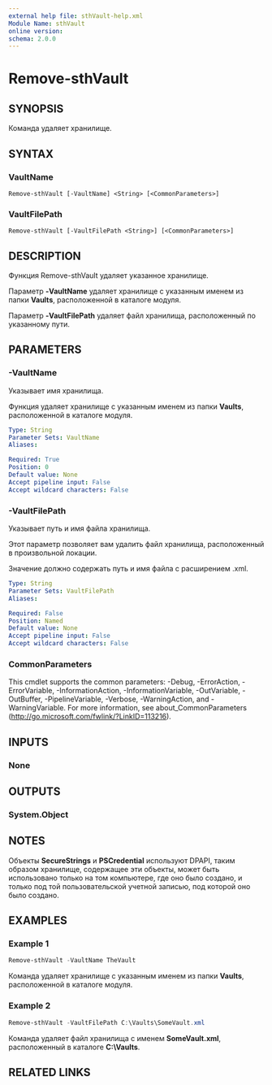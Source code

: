 ```yaml
---
external help file: sthVault-help.xml
Module Name: sthVault
online version:
schema: 2.0.0
---
```


# Remove-sthVault

## SYNOPSIS
Команда удаляет хранилище.

## SYNTAX

### VaultName
```
Remove-sthVault [-VaultName] <String> [<CommonParameters>]
```

### VaultFilePath
```
Remove-sthVault [-VaultFilePath <String>] [<CommonParameters>]
```

## DESCRIPTION
Функция Remove-sthVault удаляет указанное хранилище.

Параметр **-VaultName** удаляет хранилище с указанным именем из папки **Vaults**, расположенной в каталоге модуля.

Параметр **-VaultFilePath** удаляет файл хранилища, расположенный по указанному пути.

## PARAMETERS

### -VaultName
Указывает имя хранилища.

Функция удаляет хранилище с указанным именем из папки **Vaults**, расположенной в каталоге модуля.

```yaml
Type: String
Parameter Sets: VaultName
Aliases:

Required: True
Position: 0
Default value: None
Accept pipeline input: False
Accept wildcard characters: False
```

### -VaultFilePath
Указывает путь и имя файла хранилища.

Этот параметр позволяет вам удалить файл хранилища, расположенный в произвольной локации.

Значение должно содержать путь и имя файла с расширением .xml.

```yaml
Type: String
Parameter Sets: VaultFilePath
Aliases:

Required: False
Position: Named
Default value: None
Accept pipeline input: False
Accept wildcard characters: False
```

### CommonParameters
This cmdlet supports the common parameters: -Debug, -ErrorAction, -ErrorVariable, -InformationAction, -InformationVariable, -OutVariable, -OutBuffer, -PipelineVariable, -Verbose, -WarningAction, and -WarningVariable.
For more information, see about_CommonParameters (http://go.microsoft.com/fwlink/?LinkID=113216).

## INPUTS

### None

## OUTPUTS

### System.Object
## NOTES

Объекты **SecureStrings** и **PSCredential** используют DPAPI, таким образом хранилище, содержащее эти объекты, может быть использовано только на том компьютере, где оно было создано, и только под той пользовательской учетной записью, под которой оно было создано.

## EXAMPLES

### Example 1
```powershell
Remove-sthVault -VaultName TheVault
```

Команда удаляет хранилище с указанным именем из папки **Vaults**, расположенной в каталоге модуля.

### Example 2
```powershell
Remove-sthVault -VaultFilePath C:\Vaults\SomeVault.xml
```

Команда удаляет файл хранилища с именем **SomeVault.xml**, расположенный в каталоге **C:\Vaults**.

## RELATED LINKS
